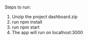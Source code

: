 Steps to run: 

1. Unzip the project dashboard.zip
2. run npm install
3. run npm start
4. The app will run on localhost:3000

